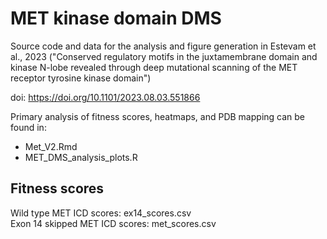 # MET kinase domain DMS

Source code and data for the analysis and figure generation in Estevam et al., 2023 ("Conserved regulatory motifs in the juxtamembrane domain and kinase N-lobe revealed through deep mutational scanning of the MET receptor tyrosine kinase domain") 

doi: https://doi.org/10.1101/2023.08.03.551866

  Primary analysis of fitness scores, heatmaps, and PDB mapping can be found in:
  * Met_V2.Rmd
  * MET_DMS_analysis_plots.R 

## Fitness scores 
  Wild type MET ICD scores: ex14_scores.csv  
  Exon 14 skipped MET ICD scores: met_scores.csv 
